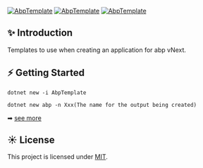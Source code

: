 [![AbpTemplate](https://img.shields.io/nuget/v/AbpTemplate.svg?color=red&style=flat-square)](https://www.nuget.org/packages/AbpTemplate/)
[![AbpTemplate](https://img.shields.io/nuget/dt/AbpTemplate.svg?style=flat-square)](https://www.nuget.org/packages/AbpTemplate/)
[![AbpTemplate](https://img.shields.io/badge/License-MIT-blue?style=flat-square)](https://github.com/Meowv/AbpTemplate/blob/master/LICENSE)

## ✨ Introduction

Templates to use when creating an application for abp vNext.

## ⚡ Getting Started

```
dotnet new -i AbpTemplate

dotnet new abp -n Xxx(The name for the output being created)
```

➡ [see more](https://aka.ms/dotnet-new)

## ☀️ License

This project is licensed under [MIT](LICENSE).
